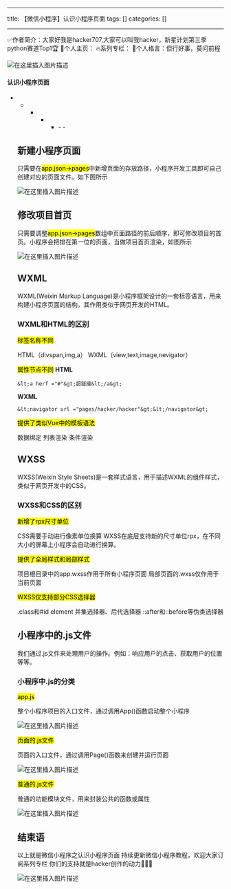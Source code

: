 
--- 
title:  【微信小程序】认识小程序页面 
tags: []
categories: [] 

---
>  
 ✅作者简介：大家好我是hacker707,大家可以叫我hacker，新星计划第三季python赛道Top1🏆 📃个人主页： 🔥系列专栏： 💬个人格言：但行好事，莫问前程 


<img src="https://img-blog.csdnimg.cn/75860e007264416dbfd5fc8c6f545ed3.gif#pic_center" alt="在这里插入图片描述">



#### 认识小程序页面
- - - - <ul><li>- - 


## 新建小程序页面

只需要在<mark>app.json-&gt;pages</mark>中新增页面的存放路径，小程序开发工具即可自己创建对应的页面文件。如下图所示

<img src="https://img-blog.csdnimg.cn/c60de34fd1694466bedf6137668d6d44.gif#pic_center" alt="在这里插入图片描述">

## 修改项目首页

只需要调整<mark>app.json-&gt;pages</mark>数组中页面路径的前后顺序，即可修改项目的首页。小程序会把排在第一位的页面，当做项目首页渲染，如图所示

<img src="https://img-blog.csdnimg.cn/461bf7ebb0154242947eb39178a5106e.gif#pic_center" alt="在这里插入图片描述">

## WXML

WXML(Weixin Markup Language)是小程序框架设计的一套标签语言，用来构建小程序页面的结构，其作用类似于网页开发的HTML。

### WXML和HTML的区别

<mark>标签名称不同</mark>

>  
 HTML（divspan,img,a） WXML（view,text,image,nevigator） 


<mark>属性节点不同</mark> **HTML**

```
&lt;a herf ="#"&gt;超链接&lt;/a&gt;

```

**WXML**

```
&lt;navigator url ="pages/hacker/hacker"&gt;&lt;/navigator&gt;

```

<mark>提供了类似Vue中的模板语法</mark>

>  
 数据绑定 列表渲染 条件渲染 


## WXSS

WXSS(Weixin Style Sheets)是一套样式语言，用于描述WXML的组件样式，类似于网页开发中的CSS。

### WXSS和CSS的区别

<mark>新增了rpx尺寸单位</mark>

>  
 CSS需要手动进行像素单位换算 WXSS在底层支持新的尺寸单位rpx，在不同大小的屏幕上小程序会自动进行换算。 


<mark>提供了全局样式和局部样式</mark>

>  
 项目根目录中的app.wxss作用于所有小程序页面 局部页面的.wxss仅作用于当前页面 


<mark>WXSS仅支持部分CSS选择器</mark>

>  
 .class和#id element 并集选择器、后代选择器 ::after和::before等伪类选择器 


## 小程序中的.js文件

我们通过.js文件来处理用户的操作。例如：响应用户的点击、获取用户的位置等等。

### 小程序中.js的分类

<mark>app.js</mark>

>  
 整个小程序项目的入口文件，通过调用App()函数启动整个小程序 


<img src="https://img-blog.csdnimg.cn/b3639da6dd5b4b1b9783b97af8abe2ca.png" alt="在这里插入图片描述">

<mark>页面的.js文件</mark>

>  
 页面的入口文件，通过调用Page()函数来创建并运行页面 


<img src="https://img-blog.csdnimg.cn/39776d1020464f37ac4d594bab177d86.png" alt="在这里插入图片描述">

<mark>普通的.js文件</mark>

>  
 普通的功能模块文件，用来封装公共的函数或属性 


<img src="https://img-blog.csdnimg.cn/48f79bfbe7f843579bd7ceb649fa5270.png" alt="在这里插入图片描述">

## 结束语

以上就是微信小程序之认识小程序页面 持续更新微信小程序教程，欢迎大家订阅系列专栏 你们的支持就是hacker创作的动力💖💖💖

<img src="https://img-blog.csdnimg.cn/5b80ea7dab574ae5bb3fda934fe3f872.gif#pic_center" alt="在这里插入图片描述">
